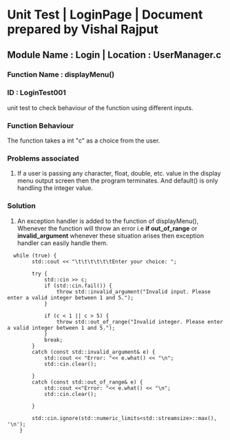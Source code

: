 # Unit Test | LoginPage | Document prepared by Vishal Rajput
## Module Name : Login | Location : UserManager.c
### Function Name : displayMenu()
### ID : LoginTest001


unit test to check behaviour of the function using different inputs.

### Function Behaviour
The function takes a int "c" as a choice from the user.

### Problems associated
1) If a user is passing any character, float, double, etc. value in the display menu output screen then the program terminates. And default() is only handling the integer value.
### Solution
1) An exception handler is added to the function of displayMenu(), Whenever the function will throw an error i.e __if out_of_range__ or __invalid_argument__ whenever these situation arises then exception handler can easily handle them.
```
  while (true) {
        std::cout << "\t\t\t\t\t\tEnter your choice: ";

        try {
            std::cin >> c;
            if (std::cin.fail()) {
                throw std::invalid_argument("Invalid input. Please enter a valid integer between 1 and 5.");
            }
           
            if (c < 1 || c > 5) {
                throw std::out_of_range("Invalid integer. Please enter a valid integer between 1 and 5.");
            }
            break;
        }
        catch (const std::invalid_argument& e) {
            std::cout << "Error: "<< e.what() << "\n";
            std::cin.clear();
 
        }
        catch (const std::out_of_range& e) {
            std::cout <<"Error: "<< e.what() << "\n";
            std::cin.clear();
     
        }

        std::cin.ignore(std::numeric_limits<std::streamsize>::max(), '\n'); 
    }
     
```
